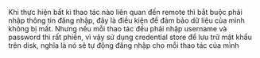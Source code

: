 Khi thực hiện bất kì thao tác nào liên quan đến remote thì bắt buộc phải nhập thông tin đăng nhập, đây là điều kiện để đảm bảo dữ liệu của mình không bị mất. Nhưng nếu mỗi thao tác đều phải nhập username và password thì rất phiền, vì vậy sử dụng credential store để lưu trữ mật khẩu trên disk, nghĩa là nó sẽ tự động đăng nhập cho mỗi thao tác của mình